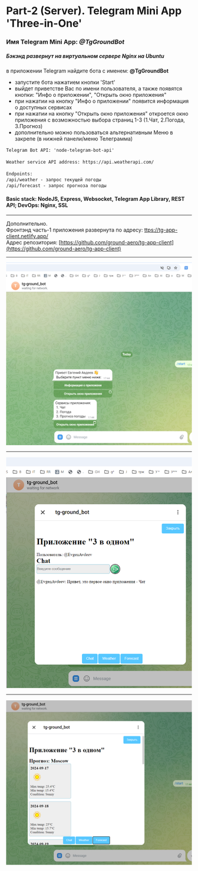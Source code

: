 # Part-2 (Server). Telegram Mini App 'Three-in-One'

### Имя Telegram Mini App: *@TgGroundBot*

##### Бэкэнд развернут на виртуальном сервере Nginx на Ubuntu



 в приложении Telegram найдите бота с именем: **@TgGroundBot**
 - запустите бота нажатием кнопки 'Start'
 - выйдет приветстве Вас по имени пользователя, а также появятся кнопки: "Инфо о приложении", "Открыть окно приложения"  
 - при нажатии на кнопку "Инфо о приложении" появится информация о доступных сервисах
 - при нажатии на кнопку "Открыть окно приложения" откроется окно приложения с возможностью выбора страниц 1-3 (1.Чат, 2.Погода, 3.Прогноз)   
 - дополнительно можно пользоваться альтернативным Меню в закрепе (в нижней панели/меню Телеграмма)

 ```
 Telegram Bot API: 'node-telegram-bot-api'  

 Weather service API address: https://api.weatherapi.com/  
 
 Endpoints:
 /api/weather - запрос текущей погоды  
 /api/forecast - запрос прогноза погоды
 
 ```


#### Basic stack: NodeJS, Express, Websocket, Telegram App Library, REST API; DevOps: Nginx, SSL


---
Дополнительно.  
Фронтэнд часть-1 приложения развернута по адресу: [ttps://tg-app-client.netlify.app/](ttps://tg-app-client.netlify.app/)  
Адрес репозитория: [https://github.com/ground-aero/tg-app-client](https://github.com/ground-aero/tg-app-client)  

---

![img-1](/images/startMenu.png)  

---

![img-3](/images/chatWindow.png)

---

![img-2](/images/weatherWindow.png)
